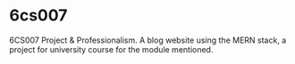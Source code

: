 # 6cs007
6CS007 Project &amp; Professionalism.
A blog website using the MERN stack, a project for university course for the module mentioned.
